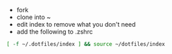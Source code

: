 - fork
- clone into ~
- edit index to remove what you don't need
- add the following to .zshrc
```sh
[ -f ~/.dotfiles/index ] && source ~/dotfiles/index
```